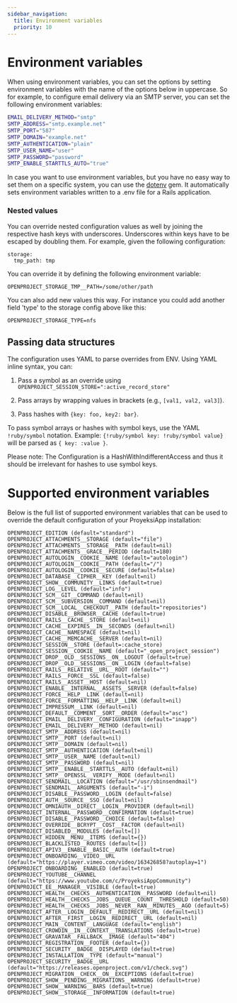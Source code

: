 ```yaml
---
sidebar_navigation:
  title: Environment variables
  priority: 10
---
```




# Environment variables

When using environment variables, you can set the options by setting environment variables with the name of the options below in uppercase. So for example, to configure email delivery via an SMTP server, you can set the following environment variables:

```bash
EMAIL_DELIVERY_METHOD="smtp"
SMTP_ADDRESS="smtp.example.net"
SMTP_PORT="587"
SMTP_DOMAIN="example.net"
SMTP_AUTHENTICATION="plain"
SMTP_USER_NAME="user"
SMTP_PASSWORD="password"
SMTP_ENABLE_STARTTLS_AUTO="true"
```

In case you want to use environment variables, but you have no easy way to set them on a specific system, you can use the [dotenv](https://github.com/bkeepers/dotenv) gem. It automatically sets environment variables written to a .env file for a Rails application.



### Nested values

You can override nested configuration values as well by joining the respective hash keys with underscores.
Underscores within keys have to be escaped by doubling them.
For example, given the following configuration:

    storage:
      tmp_path: tmp

You can override it by defining the following environment variable:

    OPENPROJECT_STORAGE_TMP__PATH=/some/other/path

You can also add new values this way. For instance you could add another field 'type' to the
storage config above like this:

    OPENPROJECT_STORAGE_TYPE=nfs

## Passing data structures

The configuration uses YAML to parse overrides from ENV. Using YAML inline syntax, you can:

1. Pass a symbol as an override using `OPENPROJECT_SESSION_STORE=":active_record_store"`

2. Pass arrays by wrapping values in brackets (e.g., `[val1, val2, val3]`).

3. Pass hashes with `{key: foo, key2: bar}`.

To pass symbol arrays or hashes with symbol keys, use the YAML `!ruby/symbol` notation.
Example: `{!ruby/symbol key: !ruby/symbol value}` will be parsed as `{ key: :value }`.

Please note: The Configuration is a HashWithIndifferentAccess and thus it should be irrelevant for hashes to use symbol keys.


# Supported environment variables

Below is the full list of supported environment variables that can be used to override the default configuration of your ProyeksiApp installation:

```
OPENPROJECT_EDITION (default="standard")                                                                                                         
OPENPROJECT_ATTACHMENTS__STORAGE (default="file")                                                                                                 
OPENPROJECT_ATTACHMENTS__STORAGE__PATH (default=nil)
OPENPROJECT_ATTACHMENTS__GRACE__PERIOD (default=180)                                                             
OPENPROJECT_AUTOLOGIN__COOKIE__NAME (default="autologin")
OPENPROJECT_AUTOLOGIN__COOKIE__PATH (default="/")
OPENPROJECT_AUTOLOGIN__COOKIE__SECURE (default=false)   
OPENPROJECT_DATABASE__CIPHER__KEY (default=nil)            
OPENPROJECT_SHOW__COMMUNITY__LINKS (default=true)      
OPENPROJECT_LOG__LEVEL (default="info")              
OPENPROJECT_SCM__GIT__COMMAND (default=nil)          
OPENPROJECT_SCM__SUBVERSION__COMMAND (default=nil)
OPENPROJECT_SCM__LOCAL__CHECKOUT__PATH (default="repositories")
OPENPROJECT_DISABLE__BROWSER__CACHE (default=true)   
OPENPROJECT_RAILS__CACHE__STORE (default=nil)                                                   
OPENPROJECT_CACHE__EXPIRES__IN__SECONDS (default=nil)
OPENPROJECT_CACHE__NAMESPACE (default=nil)
OPENPROJECT_CACHE__MEMCACHE__SERVER (default=nil)
OPENPROJECT_SESSION__STORE (default=:cache_store)
OPENPROJECT_SESSION__COOKIE__NAME (default="_open_project_session")
OPENPROJECT_DROP__OLD__SESSIONS__ON__LOGOUT (default=true)
OPENPROJECT_DROP__OLD__SESSIONS__ON__LOGIN (default=false)
OPENPROJECT_RAILS__RELATIVE__URL__ROOT (default="")
OPENPROJECT_RAILS__FORCE__SSL (default=false)
OPENPROJECT_RAILS__ASSET__HOST (default=nil)
OPENPROJECT_ENABLE__INTERNAL__ASSETS__SERVER (default=false)
OPENPROJECT_FORCE__HELP__LINK (default=nil)
OPENPROJECT_FORCE__FORMATTING__HELP__LINK (default=nil)
OPENPROJECT_IMPRESSUM__LINK (default=nil)
OPENPROJECT_DEFAULT__COMMENT__SORT__ORDER (default="asc")
OPENPROJECT_EMAIL__DELIVERY__CONFIGURATION (default="inapp")
OPENPROJECT_EMAIL__DELIVERY__METHOD (default=nil)
OPENPROJECT_SMTP__ADDRESS (default=nil)
OPENPROJECT_SMTP__PORT (default=nil)
OPENPROJECT_SMTP__DOMAIN (default=nil)
OPENPROJECT_SMTP__AUTHENTICATION (default=nil)                                                                                                       
OPENPROJECT_SMTP__USER__NAME (default=nil)
OPENPROJECT_SMTP__PASSWORD (default=nil)
OPENPROJECT_SMTP__ENABLE__STARTTLS__AUTO (default=nil)                                                                                            
OPENPROJECT_SMTP__OPENSSL__VERIFY__MODE (default=nil)                                                                                     
OPENPROJECT_SENDMAIL__LOCATION (default="/usr/sbinsendmail")
OPENPROJECT_SENDMAIL__ARGUMENTS (default="-i")                                                                           
OPENPROJECT_DISABLE__PASSWORD__LOGIN (default=false)
OPENPROJECT_AUTH__SOURCE__SSO (default=nil)       
OPENPROJECT_OMNIAUTH__DIRECT__LOGIN__PROVIDER (default=nil)
OPENPROJECT_INTERNAL__PASSWORD__CONFIRMATION (default=true)
OPENPROJECT_DISABLE__PASSWORD__CHOICE (default=false)    
OPENPROJECT_OVERRIDE__BCRYPT__COST__FACTOR (default=nil)
OPENPROJECT_DISABLED__MODULES (default=[])              
OPENPROJECT_HIDDEN__MENU__ITEMS (default={})               
OPENPROJECT_BLACKLISTED__ROUTES (default=[])         
OPENPROJECT_APIV3__ENABLE__BASIC__AUTH (default=true)
OPENPROJECT_ONBOARDING__VIDEO__URL (default="https://player.vimeo.com/video/163426858?autoplay=1")
OPENPROJECT_ONBOARDING__ENABLED (default=true)    
OPENPROJECT_YOUTUBE__CHANNEL (default="https://www.youtube.com/c/ProyeksiAppCommunity")
OPENPROJECT_EE__MANAGER__VISIBLE (default=true)      
OPENPROJECT_HEALTH__CHECKS__AUTHENTICATION__PASSWORD (default=nil)                              
OPENPROJECT_HEALTH__CHECKS__JOBS__QUEUE__COUNT__THRESHOLD (default=50)
OPENPROJECT_HEALTH__CHECKS__JOBS__NEVER__RAN__MINUTES__AGO (default=5)               
OPENPROJECT_AFTER__LOGIN__DEFAULT__REDIRECT__URL (default=nil)
OPENPROJECT_AFTER__FIRST__LOGIN__REDIRECT__URL (default=nil)   
OPENPROJECT_MAIN__CONTENT__LANGUAGE (default="english")               
OPENPROJECT_CROWDIN__IN__CONTEXT__TRANSLATIONS (default=true)         
OPENPROJECT_GRAVATAR__FALLBACK__IMAGE (default="404")      
OPENPROJECT_REGISTRATION__FOOTER (default={})            
OPENPROJECT_SECURITY__BADGE__DISPLAYED (default=true)
OPENPROJECT_INSTALLATION__TYPE (default="manual")            
OPENPROJECT_SECURITY__BADGE__URL (default="https://releases.openproject.com/v1/check.svg")
OPENPROJECT_MIGRATION__CHECK__ON__EXCEPTIONS (default=true)
OPENPROJECT_SHOW__PENDING__MIGRATIONS__WARNING (default=true)
OPENPROJECT_SHOW__WARNING__BARS (default=true) 
OPENPROJECT_SHOW__STORAGE__INFORMATION (default=true)    
```
